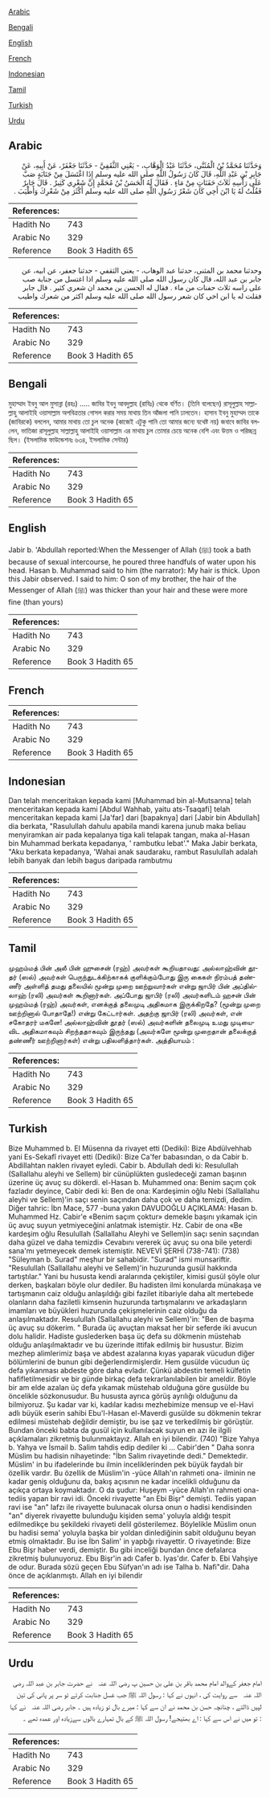 [Arabic](#arabic)

[Bengali](#bengali)

[English](#english)

[French](#french)

[Indonesian](#indonesian)

[Tamil](#tamil)

[Turkish](#turkish)

[Urdu](#urdu)

## Arabic


<div dir="rtl" lang="ar" style={{fontSize:'larger',backgroundColor:'#f8f9fa',padding:20}}>
وَحَدَّثَنَا مُحَمَّدُ بْنُ الْمُثَنَّى، حَدَّثَنَا عَبْدُ الْوَهَّابِ، - يَعْنِي الثَّقَفِيَّ - حَدَّثَنَا جَعْفَرٌ، عَنْ أَبِيهِ، عَنْ جَابِرِ بْنِ عَبْدِ اللَّهِ، قَالَ كَانَ رَسُولُ اللَّهِ صلى الله عليه وسلم إِذَا اغْتَسَلَ مِنْ جَنَابَةٍ صَبَّ عَلَى رَأْسِهِ ثَلاَثَ حَفَنَاتٍ مِنْ مَاءٍ ‏.‏ فَقَالَ لَهُ الْحَسَنُ بْنُ مُحَمَّدٍ إِنَّ شَعْرِي كَثِيرٌ ‏.‏ قَالَ جَابِرٌ فَقُلْتُ لَهُ يَا ابْنَ أَخِي كَانَ شَعْرُ رَسُولِ اللَّهِ صلى الله عليه وسلم أَكْثَرَ مِنْ شَعْرِكَ وَأَطْيَبَ ‏.‏
</div>
<div style={{backgroundColor:'#f8f9fa',padding:20, marginBottom: 10}}><table> <thead> <tr> <th>References:</th> <th></th> </tr> </thead> <tbody><tr><td>Hadith No</td><td>743</td></tr><tr><td>Arabic No</td><td>329</td></tr><tr><td>Reference</td><td>Book 3 Hadith 65</td></tr></tbody></table></div>


<div dir="rtl" lang="ar" style={{fontSize:'larger',backgroundColor:'#f8f9fa',padding:20}}>
وحدثنا محمد بن المثنى، حدثنا عبد الوهاب، - يعني الثقفي - حدثنا جعفر، عن ابيه، عن جابر بن عبد الله، قال كان رسول الله صلى الله عليه وسلم اذا اغتسل من جنابة صب على راسه ثلاث حفنات من ماء . فقال له الحسن بن محمد ان شعري كثير . قال جابر فقلت له يا ابن اخي كان شعر رسول الله صلى الله عليه وسلم اكثر من شعرك واطيب
</div>
<div style={{backgroundColor:'#f8f9fa',padding:20, marginBottom: 10}}><table> <thead> <tr> <th>References:</th> <th></th> </tr> </thead> <tbody><tr><td>Hadith No</td><td>743</td></tr><tr><td>Arabic No</td><td>329</td></tr><tr><td>Reference</td><td>Book 3 Hadith 65</td></tr></tbody></table></div>

## Bengali


<div dir="ltr" lang="bn" style={{fontSize:'larger',backgroundColor:'#f8f9fa',padding:20}}>
মুহাম্মাদ ইবনু আল মুসান্না (রহঃ) ..... জাবির ইবনু আবদুল্লাহ (রাযিঃ) থেকে বর্ণিত। (তিনি বলেছেন) রাসূলুল্লাহ সাল্লাল্লাহু আলাইহি ওয়াসাল্লাম অপবিত্রতার গোসল করার সময় মাথায় তিন আঁজলা পানি ঢালতেন। হাসান ইবনু মুহাম্মদ তাকে (জাবিরকে) বললেন, আমার মাথায় তো চুল অনেক (কাজেই এটুকু পানি তো আমার জন্যে যথেষ্ট নয়) জবাবে জাবির বললেন, ভাতিজা রাসূলুল্লাহ সাল্লাল্লাহু আলাইহি ওয়াসাল্লাম এর মাথায় চুল তোমার চেয়ে অনেক বেশি এবং উত্তম ও পরিচ্ছন্ন ছিল। (ইসলামিক ফাউন্ডেশনঃ ৬৩৪, ইসলামিক সেন্টার)
</div>
<div style={{backgroundColor:'#f8f9fa',padding:20, marginBottom: 10}}><table> <thead> <tr> <th>References:</th> <th></th> </tr> </thead> <tbody><tr><td>Hadith No</td><td>743</td></tr><tr><td>Arabic No</td><td>329</td></tr><tr><td>Reference</td><td>Book 3 Hadith 65</td></tr></tbody></table></div>

## English


<div dir="ltr" lang="en" style={{fontSize:'larger',backgroundColor:'#f8f9fa',padding:20}}>
Jabir b. 'Abdullah reported:When the Messenger of Allah (ﷺ) took a bath because of sexual intercourse, he poured three handfuls of water upon his head. Hasan b. Muhammad said to him (the narrator): My hair is thick. Upon this Jabir observed. I said to him: O son of my brother, the hair of the Messenger of Allah (ﷺ) was thicker than your hair and these were more fine (than yours)
</div>
<div style={{backgroundColor:'#f8f9fa',padding:20, marginBottom: 10}}><table> <thead> <tr> <th>References:</th> <th></th> </tr> </thead> <tbody><tr><td>Hadith No</td><td>743</td></tr><tr><td>Arabic No</td><td>329</td></tr><tr><td>Reference</td><td>Book 3 Hadith 65</td></tr></tbody></table></div>

## French


<div dir="ltr" lang="fr" style={{fontSize:'larger',backgroundColor:'#f8f9fa',padding:20}}>

</div>
<div style={{backgroundColor:'#f8f9fa',padding:20, marginBottom: 10}}><table> <thead> <tr> <th>References:</th> <th></th> </tr> </thead> <tbody><tr><td>Hadith No</td><td>743</td></tr><tr><td>Arabic No</td><td>329</td></tr><tr><td>Reference</td><td>Book 3 Hadith 65</td></tr></tbody></table></div>

## Indonesian


<div dir="ltr" lang="id" style={{fontSize:'larger',backgroundColor:'#f8f9fa',padding:20}}>
Dan telah menceritakan kepada kami [Muhammad bin al-Mutsanna] telah menceritakan kepada kami [Abdul Wahhab, yaitu ats-Tsaqafi] telah menceritakan kepada kami [Ja'far] dari [bapaknya] dari [Jabir bin Abdullah] dia berkata, "Rasulullah dahulu apabila mandi karena junub maka beliau menyiramkan air pada kepalanya tiga kali telapak tangan, maka al-Hasan bin Muhammad berkata kepadanya, ' rambutku lebat'." Maka Jabir berkata, "Aku berkata kepadanya, 'Wahai anak saudaraku, rambut Rasulullah adalah lebih banyak dan lebih bagus daripada rambutmu
</div>
<div style={{backgroundColor:'#f8f9fa',padding:20, marginBottom: 10}}><table> <thead> <tr> <th>References:</th> <th></th> </tr> </thead> <tbody><tr><td>Hadith No</td><td>743</td></tr><tr><td>Arabic No</td><td>329</td></tr><tr><td>Reference</td><td>Book 3 Hadith 65</td></tr></tbody></table></div>

## Tamil


<div dir="ltr" lang="ta" style={{fontSize:'larger',backgroundColor:'#f8f9fa',padding:20}}>
முஹம்மத் பின் அலீ பின் ஹுசைன் (ரஹ்) அவர்கள் கூறியதாவது: அல்லாஹ்வின் தூதர் (ஸல்) அவர்கள் பெருந்துடக்கிற்காகக் குளிக்கும்போது இரு கைகள் நிரம்பத் தண்ணீர் அள்ளித் தமது தலையில் மூன்று முறை ஊற்றுவார்கள் என்று ஜாபிர் பின் அப்தில்லாஹ் (ரலி) அவர்கள் கூறினார்கள். அப்போது ஜாபிர் (ரலி) அவர்களிடம் ஹசன் பின் முஹம்மத் (ரஹ்) அவர்கள், எனக்குத் தலைமுடி அதிகமாக இருக்கிறதே? (மூன்று முறை ஊற்றினால் போதாதே!) என்று கேட்டார்கள். அதற்கு ஜாபிர் (ரலி) அவர்கள், என் சகோதரர் மகனே! அல்லாஹ்வின் தூதர் (ஸல்) அவர்களின் தலைமுடி உமது முடியைவிட அதிகமாகவும் சிறந்ததாகவும் இருந்தது (அவர்களே மூன்று முறைதான் தலைக்குத் தண்ணீர் ஊற்றினார்கள்) என்று பதிலளித்தார்கள். அத்தியாயம் :
</div>
<div style={{backgroundColor:'#f8f9fa',padding:20, marginBottom: 10}}><table> <thead> <tr> <th>References:</th> <th></th> </tr> </thead> <tbody><tr><td>Hadith No</td><td>743</td></tr><tr><td>Arabic No</td><td>329</td></tr><tr><td>Reference</td><td>Book 3 Hadith 65</td></tr></tbody></table></div>

## Turkish


<div dir="ltr" lang="tr" style={{fontSize:'larger',backgroundColor:'#f8f9fa',padding:20}}>
Bize Muhammed b. El Müsenna da rivayet etti (Dediki): Bize Abdülvehhab yani Es-Sekafî rivayet etti (Dediki): Bize Ca'fer babasından, o da Cabir b. Abdillahtan naklen rivayet eyledi. Cabir b. Abdullah dedi ki: Resulullah (Sallallahu aleyhi ve Sellem) bir cünüplükten gusledeceği zaman başının üzerine üç avuç su dökerdi. el-Hasan b. Muhammed ona: Benim saçım çok fazladır deyince, Cabir dedi ki: Ben de ona: Kardeşimin oğlu Nebi (Sallallahu aleyhi ve Sellem)'in saçı senin saçından daha çok ve daha temizdi, dedim. Diğer tahric: İbn Mace, 577 -buna yakın DAVUDOĞLU AÇIKLAMA: Hasan b. Muhammed Hz. Cabir'e «Benim saçım çoktur» demekle başını yıkamak için üç avuç suyun yetmiyeceğini anlatmak istemiştir. Hz. Cabir de ona «Be kardeşim oğlu Resulullah (Sallallahu Aleyhi ve Sellem)in saçı senin saçından daha güzel ve daha temizdi» Cevabını vererek üç avuç su ona bile yeterdi sana'mı yetmeyecek demek istemiştir. NEVEVİ ŞERHİ (738-741): (738) "Süleyman b. Surad" meşhur bir sahabidir. "Surad" ismi munsariftir. "Resulullah (Sallallahu aleyhi ve Sellem)'in huzurunda gusül hakkında tartıştılar." Yani bu hususta kendi aralarında çekiştiler, kimisi gusül şöyle olur derken, başkaları böyle olur dediler. Bu hadisten ilmi konularda münakaşa ve tartışmanın caiz olduğu anlaşıldığı gibi fazilet itibariyle daha alt mertebede olanların daha faziletli kimsenin huzurunda tartışmalarını ve arkadaşların imamları ve büyükleri huzurunda çekişmelerinin caiz olduğu da anlaşılmaktadır. Resulullah (Sallallahu aleyhi ve Sellem)'in: "Ben de başıma üç avuç su dökerim. " Burada üç avuçtan maksat her bir seferde iki avucun dolu halidir. Hadiste guslederken başa üç defa su dökmenin müstehab olduğu anlaşılmaktadır ve bu üzerinde ittifak edilmiş bir husustur. Bizim mezhep alimlerimiz başa ve abdest azalarına kıyas yaparak vücudun diğer bölümlerini de bunun gibi değerlendirmişlerdir. Hem gusülde vücudun üç defa yıkanması abdeste göre daha evladır. Çünkü abdestin temeli külfetin hafifletilmesidir ve bir günde birkaç defa tekrarlanılabilen bir ameldir. Böyle bir am elde azalan üç defa yıkamak müstehab olduğuna göre gusülde bu öncelikle sözkonusudur. Bu hususta ayrıca görüş ayrılığı olduğunu da bilmiyoruz. Şu kadar var ki, kadılar kadısı mezhebimize mensup ve el-Havi adlı büyük eserin sahibi Ebu'l-Hasan el-Maverdi gusülde su dökmenin tekrar edilmesi müstehab değildir demiştir, bu ise şaz ve terkedilmiş bir görüştür. Bundan önceki babta da gusül için kullanılacak suyun en azı ile ilgili açıklamaları zikretmiş bulunmaktayız. Allah en iyi bilendir. (740) "Bize Yahya b. Yahya ve İsmail b. Salim tahdis edip dediler ki ... Cabir'den " Daha sonra Müslim bu hadisin nihayetinde: "İbn Salim rivayetinde dedi." Demektedir. Müslim' in bu ifadelerinde bu ilmin inceliklerinden pek büyük faydalı bir özellik vardır. Bu özellik de Müslim'in -yüce Allah'ın rahmeti ona- ilminin ne kadar geniş olduğunu da, bakış açısının ne kadar incelikli olduğunu da açıkça ortaya koymaktadır. O da şudur: Huşeym -yüce Allah'ın rahmeti ona- tediis yapan bir ravi idi. Önceki rivayette "an Ebi Bişr" demişti. Tediis yapan ravi ise "an" lafzı ile rivayette bulunacak olursa onun o hadisi kendisinden "an" diyerek rivayette bulunduğu kişiden sema' yoluyla aldığı tespit edilmedikçe bu şekildeki rivayeti delil gösterilemez. Böylelikle Müslim onun bu hadisi sema' yoluyla başka bir yoldan dinlediğinin sabit olduğunu beyan etmiş olmaktadır. Bu ise İbn Salim' in yapbğı rivayettir. O rivayetinde: Bize Ebu Bişr haber verdi, demiştir. Bu gibi inceliği bundan önce defalarca zikretmiş bulunuyoruz. Ebu Bişr'in adı Cafer b. Iyas'dır. Cafer b. Ebi Vahşiye de odur. Burada sözü geçen Ebu Süfyan'ın adı ise Talha b. Nafi"dir. Daha önce de açıklanmıştı. Allah en iyi bilendir
</div>
<div style={{backgroundColor:'#f8f9fa',padding:20, marginBottom: 10}}><table> <thead> <tr> <th>References:</th> <th></th> </tr> </thead> <tbody><tr><td>Hadith No</td><td>743</td></tr><tr><td>Arabic No</td><td>329</td></tr><tr><td>Reference</td><td>Book 3 Hadith 65</td></tr></tbody></table></div>

## Urdu


<div dir="rtl" lang="ur" style={{fontSize:'larger',backgroundColor:'#f8f9fa',padding:20}}>
امام جعفر کےوالد امام محمد باقر بن علی بن حسین پ ‌رضی ‌اللہ ‌عنہ ‌ ‌ نے حضرت جابر بن عبد اللہ ‌رضی ‌اللہ ‌عنہ ‌ ‌ سے روایت کی ، انہوں نے کہا : رسول اللہ ﷺ جب غسل جنابت کرتے تو سر پر پانی کی تین لپیں ڈالتے ، چنانچہ حسن بن محمد نے ان سے کہا : میرے بال تو زیادہ ہیں ۔ جابر ‌رضی ‌اللہ ‌عنہ ‌ ‌ نے کہا : تو میں نے اس سے کہا : اے بھتیجے! رسول اللہ ﷺ کے بال تمہارے بالوں سےزیادہ اور عمدہ تھے ۔
</div>
<div style={{backgroundColor:'#f8f9fa',padding:20, marginBottom: 10}}><table> <thead> <tr> <th>References:</th> <th></th> </tr> </thead> <tbody><tr><td>Hadith No</td><td>743</td></tr><tr><td>Arabic No</td><td>329</td></tr><tr><td>Reference</td><td>Book 3 Hadith 65</td></tr></tbody></table></div>